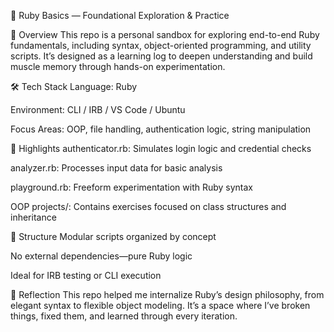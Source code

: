 🧠 Ruby Basics — Foundational Exploration & Practice

📌 Overview
This repo is a personal sandbox for exploring end-to-end Ruby fundamentals, including syntax, object-oriented programming, and utility scripts. It’s designed as a learning log to deepen understanding and build muscle memory through hands-on experimentation.

🛠️ Tech Stack
Language: Ruby

Environment: CLI / IRB / VS Code / Ubuntu

Focus Areas: OOP, file handling, authentication logic, string manipulation

🚀 Highlights
authenticator.rb: Simulates login logic and credential checks

analyzer.rb: Processes input data for basic analysis

playground.rb: Freeform experimentation with Ruby syntax

OOP projects/: Contains exercises focused on class structures and inheritance

📁 Structure
Modular scripts organized by concept

No external dependencies—pure Ruby logic

Ideal for IRB testing or CLI execution

🧠 Reflection
This repo helped me internalize Ruby’s design philosophy, from elegant syntax to flexible object modeling. It’s a space where I’ve broken things, fixed them, and learned through every iteration.
